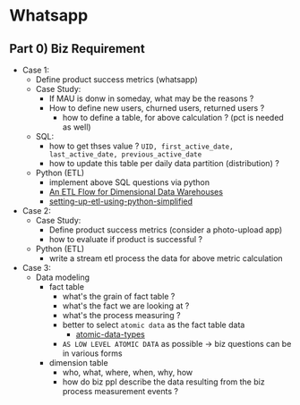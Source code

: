 # Whatsapp

## Part 0) Biz Requirement
- Case 1:
	- Define product success metrics (whatsapp)
	- Case Study:
		- If MAU is donw in someday, what may be the reasons ?
		- How to define new users, churned users, returned users ?
			- how to define a table, for above calculation ? (pct is needed as well)
	- SQL:
		- how to get thses value ? `UID, first_active_date, last_active_date, previous_active_date`
		- how to update this table per daily data partition (distribution) ?
	- Python (ETL)
		- implement above SQL questions via python
		- [An ETL Flow for Dimensional Data Warehouses](https://www.linkedin.com/pulse/narrow-road-star-schema-basic-etl-flow-dimensional-data-vince-donovan/)
		- [setting-up-etl-using-python-simplified](https://hevodata.com/learn/setting-up-etl-using-python-simplified/)
- Case 2:
	- Case Study:
		- Define product success metrics (consider a photo-upload app)
		- how to evaluate if product is successful ?
	- Python (ETL)
		- write a stream etl process the data for above metric calculation
- Case 3:
	- Data modeling
		- fact table
			- what's the grain of fact table ?
			- what's the fact we are looking at ?
			- what's the process measuring ?
			- better to select `atomic data` as the fact table data
				- [atomic-data-types](https://docs.oracle.com/en/database/other-databases/nosql-database/21.1/sqlreferencefornosql/atomic-data-types.html)
			- `AS LOW LEVEL ATOMIC DATA` as possible -> biz questions can be in various forms
		- dimension table
			- who, what, where, when, why, how
			- how do biz ppl describe the data resulting from the biz process measurement events ?
